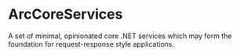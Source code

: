 # ArcCoreServices
A set of minimal, opinionated core .NET services which may form the foundation for request-response style applications.
